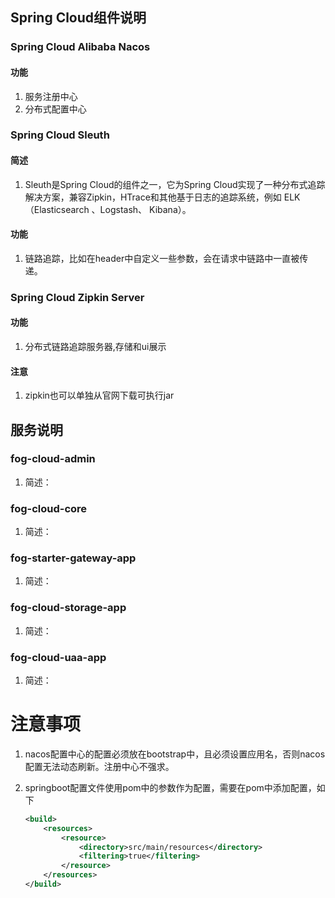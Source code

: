 ## Spring Cloud组件说明

### Spring Cloud Alibaba Nacos
#### 功能
1. 服务注册中心
2. 分布式配置中心

### Spring Cloud Sleuth
#### 简述
1. Sleuth是Spring Cloud的组件之一，它为Spring Cloud实现了一种分布式追踪解决方案，兼容Zipkin，HTrace和其他基于日志的追踪系统，例如 ELK（Elasticsearch 、Logstash、 Kibana）。

#### 功能

1. 链路追踪，比如在header中自定义一些参数，会在请求中链路中一直被传递。

### Spring Cloud Zipkin Server
#### 功能
1. 分布式链路追踪服务器,存储和ui展示
#### 注意
1. zipkin也可以单独从官网下载可执行jar

## 服务说明

### fog-cloud-admin
1. 简述：

### fog-cloud-core
1. 简述：

#### 

### fog-starter-gateway-app
1. 简述：

### fog-cloud-storage-app
1. 简述：

### fog-cloud-uaa-app
1. 简述：

# 注意事项
1. nacos配置中心的配置必须放在bootstrap中，且必须设置应用名，否则nacos配置无法动态刷新。注册中心不强求。

2. springboot配置文件使用pom中的参数作为配置，需要在pom中添加配置，如下

   ```xml
   <build>
       <resources>
           <resource>
               <directory>src/main/resources</directory>
               <filtering>true</filtering>
           </resource>
       </resources>
   </build>
   ```
